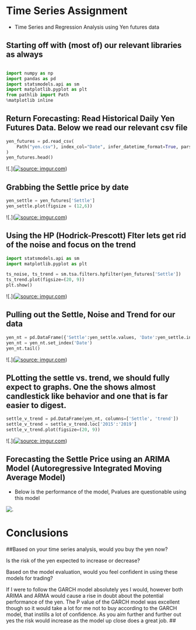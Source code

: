 # Time Series Assignment #

 - Time Series and Regression Analysis using Yen futures data
 
## Starting off with (most of) our relevant libraries as always ##

```python

import numpy as np
import pandas as pd
import statsmodels.api as sm
import matplotlib.pyplot as plt
from pathlib import Path
%matplotlib inline
```
 ## Return Forecasting: Read Historical Daily Yen Futures Data. Below we read our relevant csv file ##

```python
yen_futures = pd.read_csv(
    Path("yen.csv"), index_col="Date", infer_datetime_format=True, parse_dates=True
)
yen_futures.head()
```

![.](<a href="https://imgur.com/8isFZvN"><img src="https://i.imgur.com/8isFZvN.jpg" title="source: imgur.com" /></a>)

## Grabbing the Settle price by date ##

```python
yen_settle = yen_futures['Settle']
yen_settle.plot(figsize = (12,6))
```

![.](<a href="https://imgur.com/5qFUB9g"><img src="https://i.imgur.com/5qFUB9g.jpg" title="source: imgur.com" /></a>)

## Using the HP (Hodrick-Prescott) Flter lets get rid of the noise and focus on the trend ##

```python
import statsmodels.api as sm
import matplotlib.pyplot as plt

ts_noise, ts_trend = sm.tsa.filters.hpfilter(yen_futures['Settle'])
ts_trend.plot(figsize=(20, 9))
plt.show()
```

![.](<a href="https://imgur.com/xs0fatN"><img src="https://i.imgur.com/xs0fatN.jpg" title="source: imgur.com" /></a>)

## Pulling out the Settle, Noise and Trend for our data ##

```python
yen_nt = pd.DataFrame({'Settle':yen_settle.values, 'Date':yen_settle.index, 'noise':ts_noise.values, 'trend':ts_trend.values})
yen_nt = yen_nt.set_index('Date')
yen_nt.tail()
```

![.](<a href="https://imgur.com/QYcFBwd"><img src="https://i.imgur.com/QYcFBwd.jpg" title="source: imgur.com" /></a>)
 
 
 ## PLotting the settle vs. trend, we should fully expect to graphs. One the shows almost candlestick like behavior and one that is far easier to digest. ##

```python
settle_v_trend = pd.DataFrame(yen_nt, columns=['Settle', 'trend'])
settle_v_trend = settle_v_trend.loc['2015':'2019']
settle_v_trend.plot(figsize=(20, 9))
```

![.](<a href="https://imgur.com/op2TZPp"><img src="https://i.imgur.com/op2TZPp.jpg" title="source: imgur.com" /></a>)
 
 ## Forecasting the Settle Price using an ARIMA Model (Autoregressive Integrated Moving Average Model) ##
 - Below is the performance of the model, Pvalues are questionable using this model

![.]()
 
# Conclusions #

##Based on your time series analysis, would you buy the yen now?

Is the risk of the yen expected to increase or decrease?

Based on the model evaluation, would you feel confident in using these models for trading?

If I were to follow the GARCH model absolutely yes I would, however both ARIMA and ARMA would cause a rise in doubt about the potential performance of the yen. The P value of the GARCH model was excellent though so it would take a lot for me not to buy according to the GARCH model, that instills a lot of confidence. As you aim further and further out yes the risk would increase as the model up close does a great job. ##
